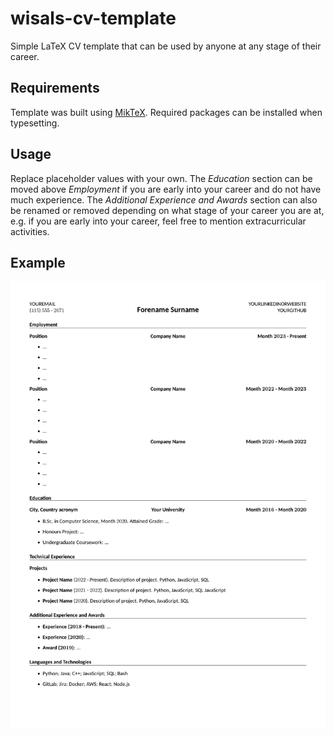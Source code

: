 # wisals-cv-template
Simple LaTeX CV template that can be used by anyone at any stage of their career.

## Requirements
Template was built using [MikTeX](https://miktex.org/). Required packages can be installed when typesetting.

## Usage
Replace placeholder values with your own. The *Education* section can be moved above *Employment* if you are early into your career and do not have much experience. The *Additional Experience and Awards* section can also be renamed or removed depending on what stage of your career you are at, e.g. if you are early into your career, feel free to mention extracurricular activities.

## Example
![Example of wisals CV template](forename_surname_cv.png)